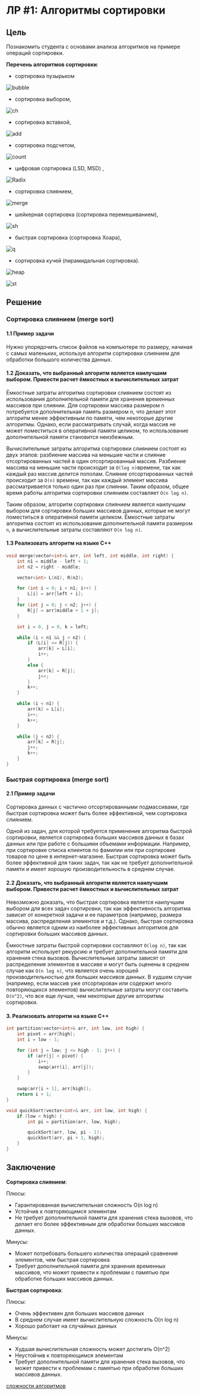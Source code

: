 # ЛР #1: Алгоритмы сортировки

## Цель

Познакомить студента с основами анализа алгоритмов на примере операций
сортировки.

**Перечень алгоритмов сортировки**:

- сортировка пузырьком

![bubble](bubble.gif)

- сортировка выбором,

![ch](ch.gif)

- сортировка вставкой,

![add](add.gif)

- сортировка подсчетом,

![count](count.gif)

- цифровая сортировка (LSD, MSD) ,

![Radix](Radix.gif)

- сортировка слиянием,

![merge](merge.gif)

- шейкерная сортировка (сортировка перемешиванием),

![sh](sh.gif)

- быстрая сортировка (сортировка Хоара),

![q](q.gif)

- сортировка кучей (пирамидальная сортировка).

![heap](heap.gif)

![st](heap_st.gif)

## Решение

### Сортировка слиянием (merge sort)

#### 1.1 Пример задачи

Нужно упорядочить список файлов на компьютере по размеру, начиная с самых маленьких, используя алгоритм сортировки слиянием для обработки большого количества данных.

#### 1.2 Доказать, что выбранный алгоритм является наилучшим выбором. Привести расчет ёмкостных и вычислительных затрат

Ёмкостные затраты алгоритма сортировки слиянием состоят из использования дополнительной памяти для хранения временных массивов при слиянии. Для сортировки массива размером n потребуется дополнительная память размером n, что делает этот алгоритм менее эффективным по памяти, чем некоторые другие алгоритмы. Однако, если рассматривать случай, когда массив не может поместиться в оперативной памяти целиком, то использование дополнительной памяти становится неизбежным.

Вычислительные затраты алгоритма сортировки слиянием состоят из двух этапов: разбиение массива на меньшие части и слияние отсортированных частей в один отсортированный массив. Разбиение массива на меньшие части происходит за `O(log n)`времени, так как каждый раз массив делится пополам. Слияние отсортированных частей происходит за `O(n)` времени, так как каждый элемент массива рассматривается только один раз при слиянии. Таким образом, общее время работы алгоритма сортировки слиянием составляет `O(n log n)`.

Таким образом, алгоритм сортировки слиянием является наилучшим выбором для сортировки больших массивов данных, которые не могут поместиться в оперативной памяти целиком. Ёмкостные затраты алгоритма состоят из использования дополнительной памяти размером `n`, а вычислительные затраты составляют `O(n log n)`.

#### 1.3 Реализовать алгоритм на языке C++

```C++
void merge(vector<int>& arr, int left, int middle, int right) {
    int n1 = middle - left + 1;
    int n2 = right - middle;

    vector<int> L(n1), R(n2);

    for (int i = 0; i < n1; i++) {
        L[i] = arr[left + i];
    }
    for (int j = 0; j < n2; j++) {
        R[j] = arr[middle + 1 + j];
    }

    int i = 0, j = 0, k = left;

    while (i < n1 && j < n2) {
        if (L[i] <= R[j]) {
            arr[k] = L[i];
            i++;
        }
        else {
            arr[k] = R[j];
            j++;
        }
        k++;
    }

    while (i < n1) {
        arr[k] = L[i];
        i++;
        k++;
    }

    while (j < n2) {
        arr[k] = R[j];
        j++;
        k++;
    }
}
```

### Быстрая сортировка (merge sort)

#### 2.1 Пример задачи

Сортировка данных с частично отсортированными подмассивами, где быстрая сортировка может быть более эффективной, чем сортировка слиянием.

Одной из задач, для которой требуется применение алгоритма быстрой сортировки, является сортировка больших массивов данных в базах данных или при работе с большими объемами информации. Например, при сортировке списка клиентов по фамилии или при сортировке товаров по цене в интернет-магазине. Быстрая сортировка может быть более эффективной для таких задач, так как не требует дополнительной памяти и имеет хорошую производительность в среднем случае.

#### 2.2 Доказать, что выбранный алгоритм является наилучшим выбором. Привести расчет ёмкостных и вычислительных затрат

Невозможно доказать, что быстрая сортировка является наилучшим выбором для всех задач сортировки, так как эффективность алгоритма зависит от конкретной задачи и ее параметров (например, размера массива, распределения элементов и т.д.). Однако, быстрая сортировка обычно является одним из наиболее эффективных алгоритмов для сортировки больших массивов данных.

Ёмкостные затраты быстрой сортировки составляют `O(log n)`, так как алгоритм использует рекурсию и требует дополнительной памяти для хранения стека вызовов. Вычислительные затраты зависят от распределения элементов в массиве и могут быть оценены в среднем случае как `O(n log n)`, что является очень хорошей производительностью для больших массивов данных. В худшем случае (например, если массив уже отсортирован или содержит много повторяющихся элементов) вычислительные затраты могут составить `O(n^2)`, что все еще лучше, чем некоторые другие алгоритмы сортировки.

#### 3. Реализовать алгоритм на языке C++

```C++
int partition(vector<int>& arr, int low, int high) {
    int pivot = arr[high];
    int i = low - 1;

    for (int j = low; j <= high - 1; j++) {
        if (arr[j] < pivot) {
            i++;
            swap(arr[i], arr[j]);
        }
    }

    swap(arr[i + 1], arr[high]);
    return i + 1;
}

void quickSort(vector<int>& arr, int low, int high) {
    if (low < high) {
        int pi = partition(arr, low, high);

        quickSort(arr, low, pi - 1);
        quickSort(arr, pi + 1, high);
    }
}
```

## Заключение

**Сортировка слиянием**:

Плюсы:

- Гарантированная вычислительная сложность O(n log n)
- Устойчив к повторяющимся элементам
- Не требует дополнительной памяти для хранения стека вызовов, что делает его более эффективным для обработки больших массивов данных.

Минусы:

- Может потребовать большего количества операций сравнения элементов, чем быстрая сортировка
- Требует дополнительной памяти для хранения временных массивов, что может привести к проблемам с памятью при обработке больших массивов данных.

**Быстрая сортировка**:

Плюсы:

- Очень эффективен для больших массивов данных
- В среднем случае имеет вычислительную сложность O(n log n)
- Хорошо работает на случайных данных

Минусы:

- Худшая вычислительная сложность может достигать O(n^2)
- Неустойчив к повторяющимся элементам
- Требует дополнительной памяти для хранения стека вызовов, что может привести к проблемам с памятью при обработке больших массивов данных.


[сложности алгоритмов](https://neerc.ifmo.ru/wiki/index.php?title=%D0%A1%D0%BE%D1%80%D1%82%D0%B8%D1%80%D0%BE%D0%B2%D0%BA%D0%B8)
